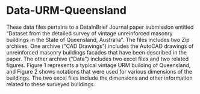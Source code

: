 # Data-URM-Queensland
These data files pertains to a DataInBrief Journal paper submission entitled “Dataset from the detailed survey of vintage unreinforced masonry buildings in the State of Queensland, Australia”.
The files includes two Zip archives. One archive ("CAD Drawings") includes the AutoCAD drawings of unreinforced masonry buildings facades that have been described in the paper. The other archive ("Data") includes two excel files and two related figures. Figure 1 represents a typical vintage URM building of Queensland, and Figure 2 shows notations that were used for various dimensions of the buildings. The two excel files include the dimensions and other information related to these surveyed buildings. 
